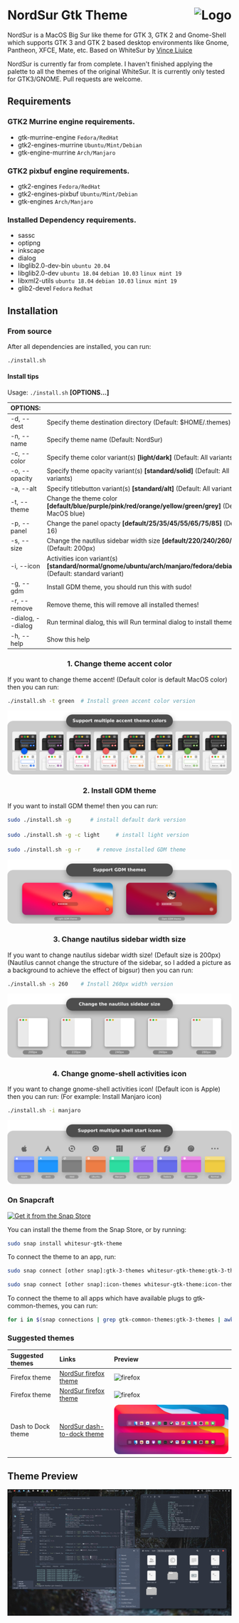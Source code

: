<img src="https://github.com/vinceliuice/Sierra-gtk-theme/blob/imgs/logo.png" alt="Logo" align="right" /> NordSur Gtk Theme
======

NordSur is a MacOS Big Sur like theme for GTK 3, GTK 2 and Gnome-Shell which supports GTK 3 and GTK 2 based desktop environments like Gnome, Pantheon, XFCE, Mate, etc.
Based on WhiteSur by [Vince Liuice](https://github.com/vinceliuice)

NordSur is currently far from complete. I haven't finished applying the palette to all the themes of the original WhiteSur. It is currently only tested for GTK3/GNOME. Pull requests are welcome.

## Requirements
### GTK2 Murrine engine requirements.

- gtk-murrine-engine  `Fedora/RedHat`
- gtk2-engines-murrine  `Ubuntu/Mint/Debian`
- gtk-engine-murrine  `Arch/Manjaro`

### GTK2 pixbuf engine requirements.

- gtk2-engines  `Fedora/RedHat`
- gtk2-engines-pixbuf  `Ubuntu/Mint/Debian`
- gtk-engines  `Arch/Manjaro`

### Installed Dependency requirements.

- sassc
- optipng
- inkscape
- dialog
- libglib2.0-dev-bin  `ubuntu 20.04`
- libglib2.0-dev  `ubuntu 18.04` `debian 10.03` `linux mint 19`
- libxml2-utils  `ubuntu 18.04` `debian 10.03` `linux mint 19`
- glib2-devel  `Fedora` `Redhat`

## Installation

### From source

After all dependencies are installed, you can run:
```bash
./install.sh
```
#### Install tips

Usage:  `./install.sh`  **[OPTIONS...]**

|  OPTIONS:           | |
|:--------------------|:-------------|
|-d, --dest           | Specify theme destination directory (Default: $HOME/.themes)|
|-n, --name           | Specify theme name (Default: NordSur)|
|-c, --color          | Specify theme color variant(s) **[light/dark]** (Default: All variants)|
|-o, --opacity        | Specify theme opacity variant(s) **[standard/solid]** (Default: All variants)|
|-a, --alt            | Specify titlebutton variant(s) **[standard/alt]** (Default: All variants)|
|-t, --theme          | Change the theme color **[default/blue/purple/pink/red/orange/yellow/green/grey]** (Default: MacOS blue)|
|-p, --panel          | Change the panel opacty **[default/25/35/45/55/65/75/85]** (Default: 16)|
|-s, --size           | Change the nautilus sidebar width size **[default/220/240/260/280]** (Default: 200px)|
|-i, --icon           | Activities icon variant(s) **[standard/normal/gnome/ubuntu/arch/manjaro/fedora/debian/void]** (Default: standard variant)|
|-g, --gdm            | Install GDM theme, you should run this with sudo!|
|-r, --remove         | Remove theme, this will remove all installed themes!|
|-dialog, --dialog    | Run terminal dialog, this will Run terminal dialog to install themes!|
|-h, --help           | Show this help|

### <p align="center" > 1. Change theme accent color </p>
If you want to change theme accent! (Default color is default MacOS color)
then you can run:
```bash
./install.sh -t green  # Install green accent color version
```
![1](pictures/install-tip-01.png)

### <p align="center" > 2. Install GDM theme </p>
If you want to install GDM theme!
then you can run:
```bash
sudo ./install.sh -g      # install default dark version

sudo ./install.sh -g -c light     # install light version

sudo ./install.sh -g -r     # remove installed GDM theme
```
![2](pictures/install-tip-02.png)

### <p align="center" > 3. Change nautilus sidebar width size </p>
If you want to change nautilus sidebar width size! (Default size is 200px)
(Nautilus cannot change the structure of the sidebar, so I added a picture as a background to achieve the effect of bigsur)
then you can run:
```bash
./install.sh -s 260    # Install 260px width version
```
![3](pictures/install-tip-03.png)

### <p align="center" > 4. Change gnome-shell activities icon </p>
If you want to change gnome-shell activities icon! (Default icon is Apple)
then you can run: (For example: Install Manjaro icon)
```bash
./install.sh -i manjaro
```
![4](pictures/install-tip-04.png)

### On Snapcraft

<a href="https://snapcraft.io/whitesur-gtk-theme">
<img alt="Get it from the Snap Store" src="https://snapcraft.io/static/images/badges/en/snap-store-black.svg" />
</a>

You can install the theme from the Snap Store, or by running:

```bash
sudo snap install whitesur-gtk-theme
```
To connect the theme to an app, run:
```bash
sudo snap connect [other snap]:gtk-3-themes whitesur-gtk-theme:gtk-3-themes
```
```bash
sudo snap connect [other snap]:icon-themes whitesur-gtk-theme:icon-themes
```
To connect the theme to all apps which have available plugs to gtk-common-themes, you can run:
```bash
for i in $(snap connections | grep gtk-common-themes:gtk-3-themes | awk '{print $2}'); do sudo snap connect $i whitesur-gtk-theme:gtk-3-themes; done
```

### Suggested themes
|  Suggested themes   | Links | Preview |
|:--------------------|:-------------|:-------------|
| Firefox theme       | [NordSur firefox theme](src/other/firefox)| ![firefox](pictures/firefox-theme.png) |
| Firefox theme       | [NordSur firefox theme](src/other/firefox)| ![firefox](pictures/firefox-theme.png) |
| Dash to Dock theme  | [NordSur dash-to-dock theme](src/other/dash-to-dock)| ![firefox](pictures/dash-to-dock.png) |


## Theme Preview
![gtk](pictures/preview-gtk.png)
